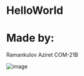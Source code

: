 # HelloWorld

# Made by:

Ramankulov Aziret COM-21B

![image](https://user-images.githubusercontent.com/75328752/221894969-1e6bdf7a-8e4c-4a6b-9a54-6f49933008c1.png)
